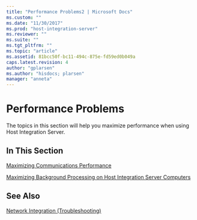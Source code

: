 ```yaml
---
title: "Performance Problems2 | Microsoft Docs"
ms.custom: ""
ms.date: "11/30/2017"
ms.prod: "host-integration-server"
ms.reviewer: ""
ms.suite: ""
ms.tgt_pltfrm: ""
ms.topic: "article"
ms.assetid: 81bcc50f-bc11-494c-875e-fd59ed0b049a
caps.latest.revision: 4
author: "gplarsen"
ms.author: "hisdocs; plarsen"
manager: "anneta"
---
```

# Performance Problems
The topics in this section will help you maximize performance when using Host Integration Server.  
  
## In This Section  
 [Maximizing Communications Performance](../core/maximizing-communications-performance1.md)  
  
 [Maximizing Background Processing on Host Integration Server Computers](../core/maximizing-background-processing-on-host-integration-server-computers1.md)  
  
## See Also  
 [Network Integration (Troubleshooting)](../core/network-integration-troubleshooting-1.md)